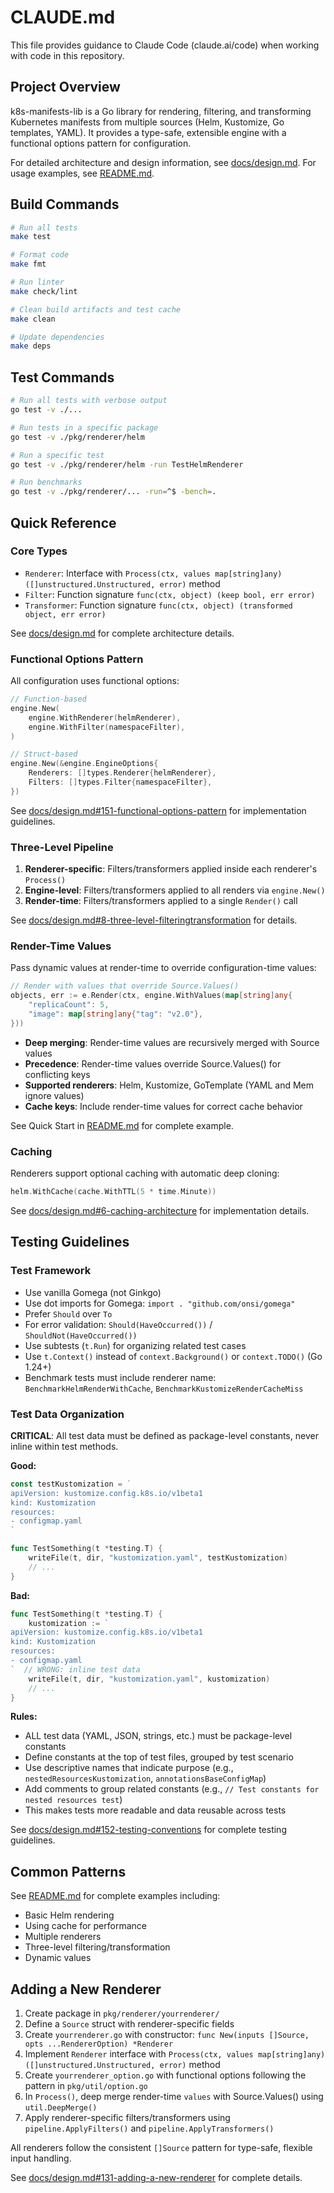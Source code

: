 # CLAUDE.md

This file provides guidance to Claude Code (claude.ai/code) when working with code in this repository.

## Project Overview

k8s-manifests-lib is a Go library for rendering, filtering, and transforming Kubernetes manifests from multiple sources (Helm, Kustomize, Go templates, YAML). It provides a type-safe, extensible engine with a functional options pattern for configuration.

For detailed architecture and design information, see [docs/design.md](docs/design.md).
For usage examples, see [README.md](README.md).

## Build Commands

```bash
# Run all tests
make test

# Format code
make fmt

# Run linter
make check/lint

# Clean build artifacts and test cache
make clean

# Update dependencies
make deps
```

## Test Commands

```bash
# Run all tests with verbose output
go test -v ./...

# Run tests in a specific package
go test -v ./pkg/renderer/helm

# Run a specific test
go test -v ./pkg/renderer/helm -run TestHelmRenderer

# Run benchmarks
go test -v ./pkg/renderer/... -run=^$ -bench=.
```

## Quick Reference

### Core Types

- `Renderer`: Interface with `Process(ctx, values map[string]any) ([]unstructured.Unstructured, error)` method
- `Filter`: Function signature `func(ctx, object) (keep bool, err error)`
- `Transformer`: Function signature `func(ctx, object) (transformed object, err error)`

See [docs/design.md](docs/design.md) for complete architecture details.

### Functional Options Pattern

All configuration uses functional options:

```go
// Function-based
engine.New(
    engine.WithRenderer(helmRenderer),
    engine.WithFilter(namespaceFilter),
)

// Struct-based
engine.New(&engine.EngineOptions{
    Renderers: []types.Renderer{helmRenderer},
    Filters: []types.Filter{namespaceFilter},
})
```

See [docs/design.md#151-functional-options-pattern](docs/design.md#151-functional-options-pattern) for implementation guidelines.

### Three-Level Pipeline

1. **Renderer-specific**: Filters/transformers applied inside each renderer's `Process()`
2. **Engine-level**: Filters/transformers applied to all renders via `engine.New()`
3. **Render-time**: Filters/transformers applied to a single `Render()` call

See [docs/design.md#8-three-level-filteringtransformation](docs/design.md#8-three-level-filteringtransformation) for details.

### Render-Time Values

Pass dynamic values at render-time to override configuration-time values:

```go
// Render with values that override Source.Values()
objects, err := e.Render(ctx, engine.WithValues(map[string]any{
    "replicaCount": 5,
    "image": map[string]any{"tag": "v2.0"},
}))
```

- **Deep merging**: Render-time values are recursively merged with Source values
- **Precedence**: Render-time values override Source.Values() for conflicting keys
- **Supported renderers**: Helm, Kustomize, GoTemplate (YAML and Mem ignore values)
- **Cache keys**: Include render-time values for correct cache behavior

See Quick Start in [README.md](README.md) for complete example.

### Caching

Renderers support optional caching with automatic deep cloning:

```go
helm.WithCache(cache.WithTTL(5 * time.Minute))
```

See [docs/design.md#6-caching-architecture](docs/design.md#6-caching-architecture) for implementation details.

## Testing Guidelines

### Test Framework
- Use vanilla Gomega (not Ginkgo)
- Use dot imports for Gomega: `import . "github.com/onsi/gomega"`
- Prefer `Should` over `To`
- For error validation: `Should(HaveOccurred())` / `ShouldNot(HaveOccurred())`
- Use subtests (`t.Run`) for organizing related test cases
- Use `t.Context()` instead of `context.Background()` or `context.TODO()` (Go 1.24+)
- Benchmark tests must include renderer name: `BenchmarkHelmRenderWithCache`, `BenchmarkKustomizeRenderCacheMiss`

### Test Data Organization

**CRITICAL**: All test data must be defined as package-level constants, never inline within test methods.

**Good:**
```go
const testKustomization = `
apiVersion: kustomize.config.k8s.io/v1beta1
kind: Kustomization
resources:
- configmap.yaml
`

func TestSomething(t *testing.T) {
    writeFile(t, dir, "kustomization.yaml", testKustomization)
    // ...
}
```

**Bad:**
```go
func TestSomething(t *testing.T) {
    kustomization := `
apiVersion: kustomize.config.k8s.io/v1beta1
kind: Kustomization
resources:
- configmap.yaml
`  // WRONG: inline test data
    writeFile(t, dir, "kustomization.yaml", kustomization)
    // ...
}
```

**Rules:**
- ALL test data (YAML, JSON, strings, etc.) must be package-level constants
- Define constants at the top of test files, grouped by test scenario
- Use descriptive names that indicate purpose (e.g., `nestedResourcesKustomization`, `annotationsBaseConfigMap`)
- Add comments to group related constants (e.g., `// Test constants for nested resources test`)
- This makes tests more readable and data reusable across tests

See [docs/design.md#152-testing-conventions](docs/design.md#152-testing-conventions) for complete testing guidelines.

## Common Patterns

See [README.md](README.md) for complete examples including:

- Basic Helm rendering
- Using cache for performance
- Multiple renderers
- Three-level filtering/transformation
- Dynamic values

## Adding a New Renderer

1. Create package in `pkg/renderer/yourrenderer/`
2. Define a `Source` struct with renderer-specific fields
3. Create `yourrenderer.go` with constructor: `func New(inputs []Source, opts ...RendererOption) *Renderer`
4. Implement `Renderer` interface with `Process(ctx, values map[string]any) ([]unstructured.Unstructured, error)` method
5. Create `yourrenderer_option.go` with functional options following the pattern in `pkg/util/option.go`
6. In `Process()`, deep merge render-time `values` with Source.Values() using `util.DeepMerge()`
7. Apply renderer-specific filters/transformers using `pipeline.ApplyFilters()` and `pipeline.ApplyTransformers()`

All renderers follow the consistent `[]Source` pattern for type-safe, flexible input handling.

See [docs/design.md#131-adding-a-new-renderer](docs/design.md#131-adding-a-new-renderer) for complete details.
